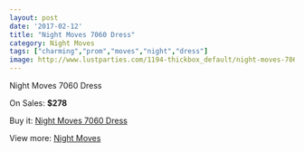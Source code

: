 ```yaml
---
layout: post
date: '2017-02-12'
title: "Night Moves 7060 Dress"
category: Night Moves
tags: ["charming","prom","moves","night","dress"]
image: http://www.lustparties.com/1194-thickbox_default/night-moves-7060-dress.jpg
---
```

Night Moves 7060 Dress

On Sales: **$278**
<a href="https://www.lustparties.com/en/night-moves/385-night-moves-7060-dress.html"><amp-img layout="responsive" width="600" height="600" src="//www.lustparties.com/1194-thickbox_default/night-moves-7060-dress.jpg" alt="Night Moves 7060 Dress 0" /></a>
<a href="https://www.lustparties.com/en/night-moves/385-night-moves-7060-dress.html"><amp-img layout="responsive" width="600" height="600" src="//www.lustparties.com/1196-thickbox_default/night-moves-7060-dress.jpg" alt="Night Moves 7060 Dress 1" /></a>
<a href="https://www.lustparties.com/en/night-moves/385-night-moves-7060-dress.html"><amp-img layout="responsive" width="600" height="600" src="//www.lustparties.com/1195-thickbox_default/night-moves-7060-dress.jpg" alt="Night Moves 7060 Dress 2" /></a>

Buy it: [Night Moves 7060 Dress](https://www.lustparties.com/en/night-moves/385-night-moves-7060-dress.html "Night Moves 7060 Dress")

View more: [Night Moves](https://www.lustparties.com/en/3-night-moves "Night Moves")